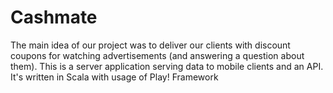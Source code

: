 Cashmate
=====================

The main idea of our project was to deliver our clients with discount coupons for watching advertisements (and answering a question about them).
This is a server application serving data to mobile clients and an API.
It's written in Scala with usage of Play! Framework
